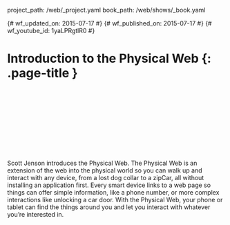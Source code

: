 project_path: /web/_project.yaml
book_path: /web/shows/_book.yaml

{# wf_updated_on: 2015-07-17 #}
{# wf_published_on: 2015-07-17 #}
{# wf_youtube_id: 1yaLPRgtlR0 #}

# Introduction to the Physical Web {: .page-title }


<div class="video-wrapper">
  <iframe class="devsite-embedded-youtube-video" data-video-id="1yaLPRgtlR0"
          data-autohide="1" data-showinfo="0" frameborder="0" allowfullscreen>
  </iframe>
</div>


Scott Jenson introduces the Physical Web. The Physical Web is an extension of the web into the physical world so you can walk up and interact with any device, from a lost dog collar to a zipCar, all without installing an application first. Every smart device links to a web page so things can offer simple information, like a phone number, or more complex interactions like unlocking a car door. With the Physical Web, your phone or tablet can find the things around you and let you interact with whatever you’re interested in.
